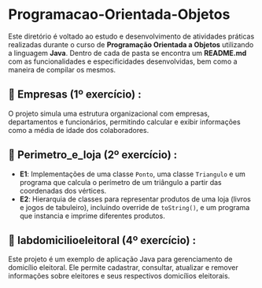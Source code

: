 # Programacao-Orientada-Objetos

Este diretório é voltado ao estudo e desenvolvimento de atividades práticas realizadas durante o curso de **Programação Orientada a Objetos** utilizando a linguagem **Java**. Dentro de cada de pasta se encontra um **README.md** com as funcionalidades e especificidades desenvolvidas, bem como a maneira de compilar os mesmos.

## 📁 **Empresas (1º exercício)** :

O projeto simula uma estrutura organizacional com empresas, departamentos e funcionários, permitindo calcular e exibir informações como a média de idade dos colaboradores.

## 📁 **Perimetro_e_loja (2º exercício)** :

- **E1**: Implementações de uma classe `Ponto`, uma classe `Triangulo` e um programa que calcula o perímetro de um triângulo a partir das coordenadas dos vértices.
- **E2**: Hierarquia de classes para representar produtos de uma loja (livros e jogos de tabuleiro), incluindo override de `toString()`, e um programa que instancia e imprime diferentes produtos.


## 📁 **labdomicilioeleitoral (4º exercício)** :

Este projeto é um exemplo de aplicação Java para gerenciamento de domicílio eleitoral. Ele permite cadastrar, consultar, atualizar e remover informações sobre eleitores e seus respectivos domicílios eleitorais.

